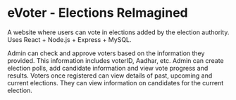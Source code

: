 # eVoter - Elections ReImagined
A website where users can vote in elections added by the election authority. Uses React + Node.js + Express + MySQL.

Admin can check and approve voters based on the information they provided. This information includes voterID, Aadhar, etc. Admin can create election polls,
add candidate information and view vote progress and results.
Voters once registered can view details of past, upcoming and current elections. They can view information on candidates for the current election.
